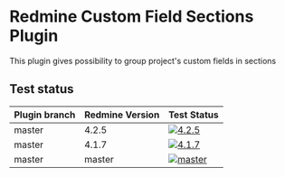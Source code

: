 Redmine Custom Field Sections Plugin
======================

This plugin gives possibility to group project's custom fields in sections

## Test status

|Plugin branch| Redmine Version   | Test Status      |
|-------------|-------------------|------------------|
|master       | 4.2.5             | [![4.2.5][1]][5] |  
|master       | 4.1.7             | [![4.1.7][2]][5] |
|master       | master            | [![master][4]][5]|

[1]: https://github.com/nanego/redmine_custom_fields_sections/actions/workflows/4_2_5.yml/badge.svg
[2]: https://github.com/nanego/redmine_custom_fields_sections/actions/workflows/4_1_7.yml/badge.svg
[4]: https://github.com/nanego/redmine_custom_fields_sections/actions/workflows/master.yml/badge.svg
[5]: https://github.com/nanego/redmine_custom_fields_sections/actions
